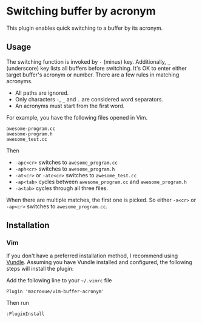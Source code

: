 Switching buffer by acronym
===========================

This plugin enables quick switching to a buffer by its acronym.

Usage
-----

The switching function is invoked by `-` (minus) key. Additionally, `_`
(underscore) key lists all buffers before switching. It's OK to enter
either target buffer's acronym or number. There are a few rules
in matching acronyms.
 * All paths are ignored.
 * Only characters `-`, `_` and `.` are considered word separators.
 * An acronyms must start from the first word.

For example, you have the following files opened in Vim.
```
awesome-program.cc
awesome-program.h
awesome_test.cc
```
Then
 * `-apc<cr>` switches to `awesome_program.cc`
 * `-aph<cr>` switches to `awesome_program.h`
 * `-at<cr>` or `-atc<cr>` switches to `awesome_test.cc`
 * `-ap<tab>` cycles between `awesome_program.cc` and `awesome_program.h`
 * `-a<tab>` cycles through all three files.

When there are multiple matches, the first one is picked.  So either `-a<cr>`
or `-ap<cr>` switches to `awesome_program.cc`.


Installation
------------

### Vim

If you don't have a preferred installation method, I recommend using [Vundle][].
Assuming you have Vundle installed and configured, the following steps will
install the plugin:

Add the following line to your `~/.vimrc` file

``` vim
Plugin 'macroxue/vim-buffer-acronym'
```

Then run

```
:PluginInstall
```

[Vundle]: https://github.com/gmarik/vundle
